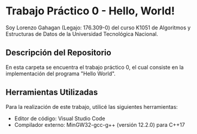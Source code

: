 # Trabajo Práctico 0 - Hello, World!

Soy Lorenzo Gahagan (Legajo: 176.309-0) del curso K1051 de Algoritmos y Estructuras de Datos de la Universidad Tecnológica Nacional.

## Descripción del Repositorio
En esta carpeta se encuentra el trabajo práctico 0, el cual consiste en la implementación del programa "Hello World".

## Herramientas Utilizadas
Para la realización de este trabajo, utilicé las siguientes herramientas:

- Editor de código: Visual Studio Code
- Compilador externo: MinGW32-gcc-g++ (versión 12.2.0) para C++17
